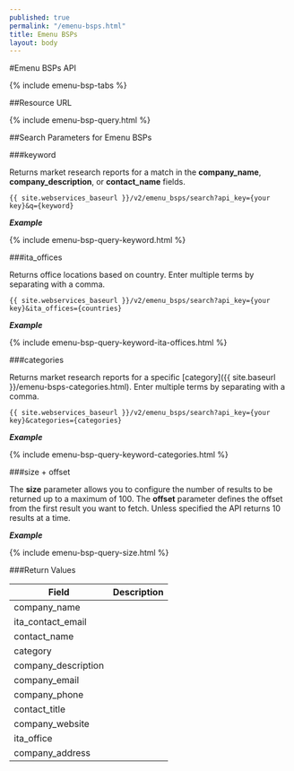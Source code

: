 ```yaml
---
published: true
permalink: "/emenu-bsps.html"
title: Emenu BSPs
layout: body
---
```


#Emenu BSPs API 

{% include emenu-bsp-tabs %}

##Resource URL

{% include emenu-bsp-query.html %}

##Search Parameters for Emenu BSPs

###keyword

Returns market research reports for a match in the **company_name**, **company_description**, or **contact_name** fields.

    {{ site.webservices_baseurl }}/v2/emenu_bsps/search?api_key={your key}&q={keyword}

**_Example_**

{% include emenu-bsp-query-keyword.html %}

###ita_offices

Returns office locations based on country.  Enter multiple terms by separating with a comma.

    {{ site.webservices_baseurl }}/v2/emenu_bsps/search?api_key={your key}&ita_offices={countries}

**_Example_**

{% include emenu-bsp-query-keyword-ita-offices.html %}

###categories

Returns market research reports for a specific [category]({{ site.baseurl }}/emenu-bsps-categories.html).  Enter multiple terms by separating with a comma.

    {{ site.webservices_baseurl }}/v2/emenu_bsps/search?api_key={your key}&categories={categories}

**_Example_**

{% include emenu-bsp-query-keyword-categories.html %}

###size + offset

The **size** parameter allows you to configure the number of results to be returned up to a maximum of 100. The **offset** parameter defines the offset from the first result you want to fetch. Unless specified the API returns 10 results at a time.

**_Example_**

{% include emenu-bsp-query-size.html %}

###Return Values

| Field           | Description                                                     |
| --------------- | --------------------------------------------------------------- |
| company_name
| ita_contact_email
| contact_name
| category
| company_description
| company_email
| company_phone
| contact_title
| company_website
| ita_office
| company_address

